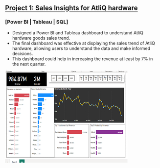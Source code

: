 
## [Project 1: Sales Insights for AtliQ hardware](https://github.com/Inder-rana/Project_portfolio/tree/main/Sales_insights)
### [Power BI | Tableau | SQL]
*  Designed a Power BI and Tableau dashboard to understand AtliQ hardware goods sales trend.
*  The final dashboard was effective at displaying the sales trend of AtliQ hardware, allowing users to understand the data and make informed decisions.
*  This dashboard could help in increasing the revenue at least by 7% in the next quarter. 


![](/images/BI_snapshot.png)







